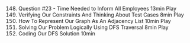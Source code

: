 148. Question #23 - Time Needed to Inform All Employees
     13min
     Play
149. Verifying Our Constraints And Thinking About Test Cases
     8min
     Play
150. How To Represent Our Graph As An Adjacency List
     10min
     Play
151. Solving Our Problem Logically Using DFS Traversal
     8min
     Play
152. Coding Our DFS Solution
     10min

